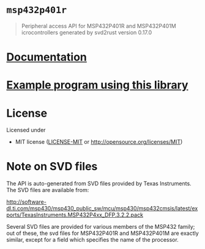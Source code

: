 # `msp432p401r`

> Peripheral access API for MSP432P401R and MSP432P401M icrocontrollers generated by svd2rust version 0.17.0

# [Documentation](https://docs.rs/msp432p401r)

# [Example program using this library](https://github.com/pcein/msp432-newio)

# License

Licensed under 


- MIT license ([LICENSE-MIT](LICENSE-MIT) or http://opensource.org/licenses/MIT)

# Note on SVD files

The API is auto-generated from SVD files provided by Texas Instruments. The SVD files
are available from: 

http://software-dl.ti.com/msp430/msp430_public_sw/mcu/msp430/msp432cmsis/latest/exports/TexasInstruments.MSP432P4xx_DFP.3.2.2.pack

Several SVD files are provided for various members of the MSP432 family; out of these, the svd files for
MSP432P401R and MSP432P401M are exactly similar, except for a field which specifies the name of the processor.






